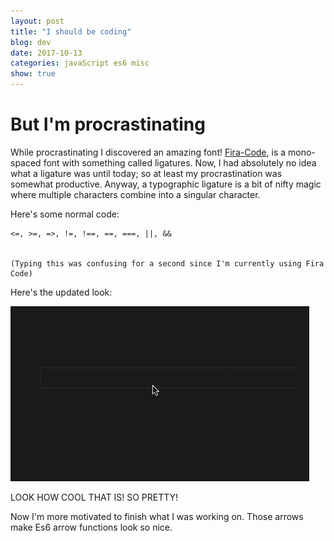 ```yaml
---
layout: post
title: "I should be coding"
blog: dev
date: 2017-10-13
categories: javaScript es6 misc
show: true
---
```

# But I'm procrastinating #

While procrastinating I discovered an amazing font! [Fira-Code](https://github.com/tonsky/FiraCode), is a mono-spaced font with something called ligatures. Now, I had absolutely no idea what a ligature was until today; so at least my procrastination was somewhat productive. Anyway, a typographic ligature is a bit of nifty magic where multiple characters combine into a singular character.

Here's some normal code:

    
    <=, >=, =>, !=, !==, ==, ===, ||, &&
    

    (Typing this was confusing for a second since I'm currently using Fira Code)

Here's the updated look:

   ![code stuff](/static/img/code-snippetA.gif)

LOOK HOW COOL THAT IS! SO PRETTY!

Now I'm more motivated to finish what I was working on. Those arrows make Es6 arrow functions look so nice.
